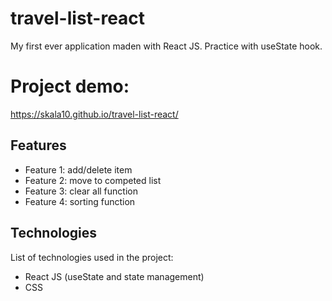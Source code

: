# travel-list-react

My first ever application maden with React JS. 
Practice with useState hook.

# Project demo: 

https://skala10.github.io/travel-list-react/

## Features

- Feature 1: add/delete item
- Feature 2: move to competed list
- Feature 3: clear all function
- Feature 4: sorting function


## Technologies

List of technologies used in the project:

- React JS (useState and state management)
- CSS
